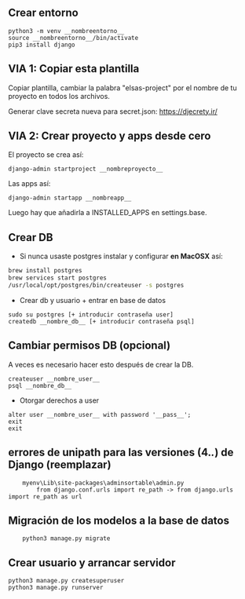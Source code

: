 ## Crear entorno

```
python3 -m venv __nombreentorno__
source __nombreentorno__/bin/activate
pip3 install django
```

## VIA 1: Copiar esta plantilla

Copiar plantilla, cambiar la palabra "elsas-project" por el nombre de tu proyecto en todos los archivos.

Generar clave secreta nueva para secret.json: https://djecrety.ir/

## VIA 2: Crear proyecto y apps desde cero

El proyecto se crea así:
```
django-admin startproject __nombreproyecto__
```
Las apps así:
```
django-admin startapp __nombreapp__
```
Luego hay que añadirla a INSTALLED_APPS en settings.base.


## Crear DB
- Si nunca usaste postgres instalar y configurar **en MacOSX** así:
```bash
brew install postgres
brew services start postgres
/usr/local/opt/postgres/bin/createuser -s postgres
````

- Crear db y usuario + entrar en base de datos
```
sudo su postgres [+ introducir contraseña user]
createdb __nombre_db__ [+ introducir contraseña psql]
```

## Cambiar permisos DB (opcional)
A veces es necesario hacer esto después de crear la DB.
```
createuser __nombre_user__
psql __nombre_db__
```
- Otorgar derechos a user
```
alter user __nombre_user__ with password '__pass__';
exit
exit
```
## errores de unipath para las versiones (4.*.*) de Django (reemplazar)
```
    myenv\Lib\site-packages\adminsortable\admin.py
        from django.conf.urls import re_path -> from django.urls import re_path as url
```

## Migración de los modelos a la base de datos
```
    python3 manage.py migrate
```

## Crear usuario y arrancar servidor
```
python3 manage.py createsuperuser
python3 manage.py runserver
```
